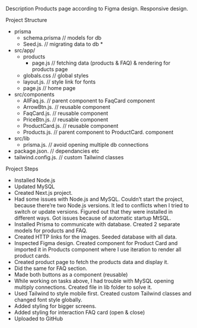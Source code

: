 Description
Products page according to Figma design. Responsive design.

Project Structure
* prisma 
    * schema.prisma  // models for db
    * Seed.js.      // migrating data to db
        * 
* src/app/ 
    * products
        * page.js      // fetching data (products & FAQ) & rendering for products page
    * globals.css      // global styles
    * layout.js.       // style link for fonts
    * page.js           // home page
* src/components
    * AllFaq.js.          // parent component to FaqCard component
    * ArrowBtn.js.        // reusable component
    * FaqCard.js.         // reusable component
    * PriceBtn.js.        // reusable component
    * ProductCard.js.     // reusable component
    * Products.js.        // parent component to ProductCard. component
* src/lib
    * prisma.js.            // avoid opening multiple db connections
* package.json.            // dependancies etc
* tailwind.config.js.     // custom Tailwind classes

Project Steps
* Installed Node.js 
* Updated MySQL 
* Created Next.js project. 
* Had some issues with Node.js and MySQL. Couldn’t start the project, because there’re two Node.js versions. It led to conflicts when I tried to switch or update versions. Figured out that they were installed in different ways. Got issues because of automatic startup MtSQL.
* Installed Prisma to communicate with database. Created 2 separate models for products and FAQ. 
* Created HTTP links for the images. Seeded database with all data.
* Inspected Figma design. Created component for Product Card and imported it in Products component where I use iteration to render all product cards. 
* Created product page to fetch the products data and display it.
* Did the same for FAQ section.
* Made both buttons as a component (reusable) 
* While working on tasks above, I had trouble with MySQL opening multiply connections. Created file in lib folder to solve it.
* Used Tailwind to style mobile first. Created custom Tailwind classes and changed font style globally. 
* Added styling for bigger screens.
* Added styling for interaction FAQ card (open & close)
* Uploaded to GitHub 
